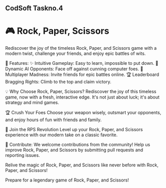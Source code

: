 ## CodSoft Taskno.4

# 🎮 Rock, Paper, Scissors

Rediscover the joy of the timeless Rock, Paper, and Scissors game with a modern twist, challenge your friends, and enjoy epic battles of wits.

🚀 Features:
✨ Intuitive Gameplay: Easy to learn, impossible to put down.
🌟 Dynamic AI Opponents: Face off against cunning computer foes.
🌟 Multiplayer Madness: Invite friends for epic battles online.
🏆 Leaderboard Bragging Rights: Climb to the top and claim victory.

💡 Why Choose Rock, Paper, Scissors?
Rediscover the joy of this timeless game, now with a fresh, interactive edge. It's not just about luck; it's about strategy and mind games.

🏆 Crush Your Foes
Choose your weapon wisely, outsmart your opponents, and enjoy hours of fun with friends and family.


🌟 Join the RPS Revolution
Level up your Rock, Paper, and Scissors experience with our modern take on a classic favorite. 

📢 Contribute:
We welcome contributions from the community! Help us improve Rock, Paper, and Scissors by submitting pull requests and reporting issues.



Relive the magic of Rock, Paper, and Scissors like never before with Rock, Paper, and Scissors! 

Prepare for a legendary game of Rock, Paper, and Scissors! 